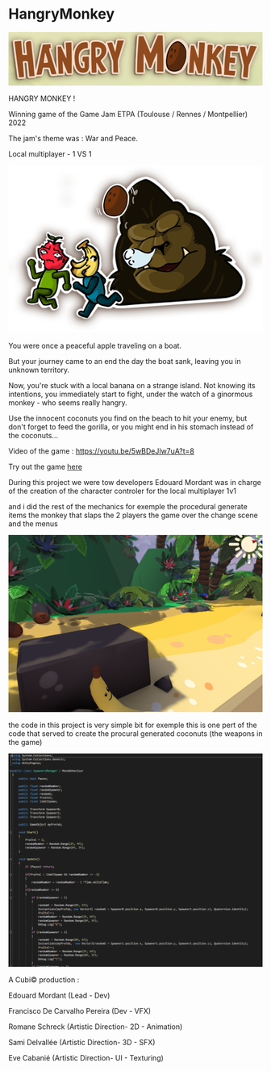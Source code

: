 # HangryMonkey
![My Image](img03.png)

HANGRY MONKEY !

Winning game of the Game Jam ETPA (Toulouse / Rennes / Montpellier) 2022

The jam's theme was : War and Peace.


Local multiplayer - 1 VS 1

![My Image](img05.png)

You were once a peaceful apple traveling on a boat.

But your journey came to an end the day the boat sank, leaving you in unknown territory.

Now, you're stuck with a local banana on a strange island. Not knowing its intentions, you immediately start to fight, under the watch of a ginormous monkey - who seems really hangry.

Use the innocent coconuts you find on the beach to hit your enemy, but don't forget to feed the gorilla, or you might end in his stomach instead of the coconuts...

Video of the game :
https://youtu.be/5wBDeJlw7uA?t=8

Try out the game [here](https://loudebwa.itch.io/espace-temps) 

During this project we were tow developers Edouard Mordant was in charge 
of the creation of the character controler for the local multiplayer 1v1

and i did the rest of the mechanics for exemple the procedural generate items
the monkey that slaps the 2 players the game over the change scene and the menus

![My Image](img01.png)

the code in this project is very simple bit for exemple this is one pert of 
the code that served to create the procural generated coconuts (the weapons in the game)

![My Image](img02.png)



A Cubi© production :

Edouard Mordant (Lead - Dev)

Francisco De Carvalho Pereira (Dev - VFX)

Romane Schreck (Artistic Direction- 2D - Animation)

Sami Delvallée (Artistic Direction- 3D - SFX)

Eve Cabanié (Artistic Direction- UI - Texturing)
